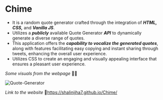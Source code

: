 # Chime
* It is a random quote generator crafted through the integration of ***HTML, CSS,*** and ***Vanilla JS***.
* Utilizes a ***publicly*** available Quote Generator ***API*** to dynamically generate a diverse range of quotes.
* This application offers the ***capability to vocalize the generated quotes***, along with features facilitating easy copying and instant sharing through tweets, enhancing the overall user experience.
*	Utilizes CSS to create an engaging and visually appealing interface that ensures a pleasant user experience.

*Some visuals from the webpage* 👩‍💻

![Quote-Generator](https://github.com/shalinijha7/Quote-Generator/assets/81086975/423959a1-87f4-4a4a-8b3e-046f374369d2)

*Link to the website* 
🔗https://shalinijha7.github.io/Chime/
